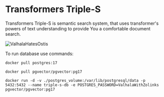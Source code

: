 # Transformers Triple-S
Transformers Triple-S is semantic search system, that uses transformer's powers of text understanding to provide You a comfortable document search.


<img src="https://i.scdn.co/image/ab67616d0000b273b12877d8bdfaa0f19b4624fa" Title="ValhalaHatesOstis">

To run database use commands:
```
docker pull postgres:17
```

```
docker pull pgvector/pgvector:pg17
```

```
docker run -d -v ./postgres_volume:/var/lib/postgresql/data -p 5432:5432 --name triple-s-db -e POSTGRES_PASSWORD=ValhalaWithZolinks pgvector/pgvector:pg17
```

